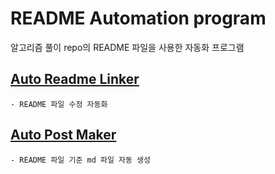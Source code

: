 # README Automation program

알고리즘 풀이 repo의 README 파일을 사용한 자동화 프로그램

## [Auto Readme Linker](../master/Readme_Linker)

    - README 파일 수정 자동화

## [Auto Post Maker](../master/Post_Maker)

    - README 파일 기준 md 파일 자동 생성
